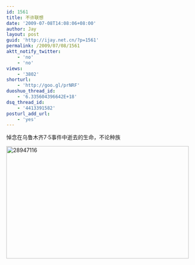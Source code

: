 ```yaml
---
id: 1561
title: 不许联想
date: '2009-07-08T14:08:06+08:00'
author: Jay
layout: post
guid: 'http://ijay.net.cn/?p=1561'
permalink: /2009/07/08/1561
aktt_notify_twitter:
    - 'no'
    - 'no'
views:
    - '3802'
shorturl:
    - 'http://goo.gl/prNRF'
duoshuo_thread_id:
    - '6.335604396642E+18'
dsq_thread_id:
    - '4413391582'
posturl_add_url:
    - 'yes'
---
```


悼念在乌鲁木齐7·5事件中逝去的生命，不论种族

<img class="alignnone size-medium wp-image-1560" title="28947116" src="http://www.jayxu.com/log/wp-content/uploads/2009/07/28947116.JPG" alt="28947116" width="480" height="296" />
